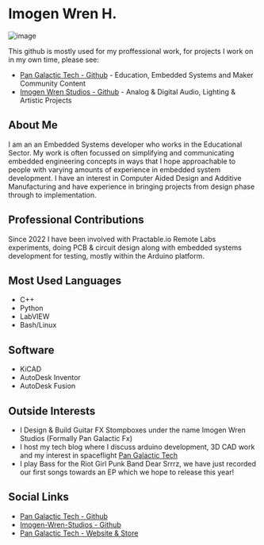 # Imogen Wren H.

![image](https://user-images.githubusercontent.com/97303986/217541153-bb81dce7-f75b-4812-b71a-0afd2077692d.png)



This github is mostly used for my proffessional work, for projects I work on in my own time, please see:
- [Pan Galactic Tech - Github](https://github.com/PanGalacticTech) - Education, Embedded Systems and Maker Community Content 
- [Imogen Wren Studios -  Github](https://github.com/imogen-wren-studios) - Analog & Digital Audio, Lighting & Artistic Projects 

## About Me
I am an an Embedded Systems developer who works in the Educational Sector. My work is often focussed on simplifying and communicating embedded engineering concepts in ways that I hope approachable to people with varying amounts of experience in embedded system development. I have an interest in Computer Aided Design and Additive Manufacturing and have experience in bringing projects from design phase through to implementation. 


## Professional Contributions
Since 2022 I have been involved with Practable.io Remote Labs experiments, doing PCB & circuit design along with embedded systems development for testing, mostly within the Arduino platform. 

## Most Used Languages
- C++
- Python
- LabVIEW
- Bash/Linux

## Software
- KiCAD
- AutoDesk Inventor
- AutoDesk Fusion

## Outside Interests
- I Design & Build Guitar FX Stompboxes under the name Imogen Wren Studios (Formally Pan Galactic Fx)
- I host my tech blog where I discuss arduino development, 3D CAD work and my interest in spaceflight [Pan Galactic Tech](https://PanGalacticTech.com)
- I play Bass for the Riot Girl Punk Band Dear Srrrz, we have just recorded our first songs towards an EP which we hope to release this year!

## Social Links
- [Pan Galactic Tech - Github](https://github.com/PanGalacticTech)
- [Imogen-Wren-Studios - Github](github.com/Imogen-Wren_Studios)
- [Pan Galactic Tech - Website & Store](https://PanGalacticTech.com)
